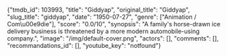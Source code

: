 {"tmdb_id": 103993, "title": "Giddyap", "original_title": "Giddyap", "slug_title": "giddyap", "date": "1950-07-27", "genre": ["Animation / Com\u00e9die"], "score": "0.0/10", "synopsis": "A family's horse-drawn ice delivery business is threatened by a more modern automobile-using company.", "image": "/img/default-cover.png", "actors": [], "comments": [], "recommandations_id": [], "youtube_key": "notfound"}